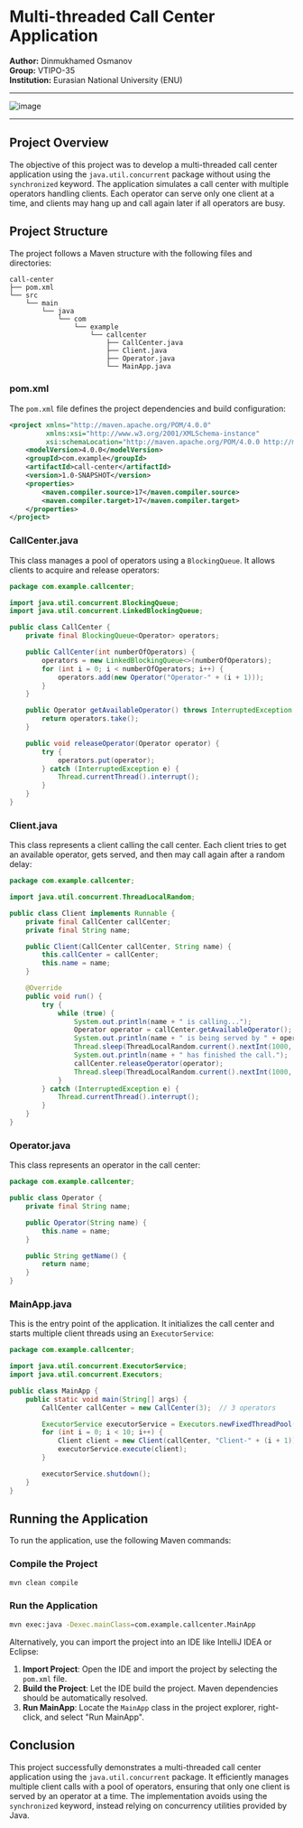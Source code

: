 # Multi-threaded Call Center Application

**Author:** Dinmukhamed Osmanov\
**Group:** VTIPO-35\
**Institution:** Eurasian National University (ENU)

----

![image](https://github.com/user-attachments/assets/6acf2142-adb0-4f41-a786-832004cdd5e1)

----

## Project Overview

The objective of this project was to develop a multi-threaded call center application using the `java.util.concurrent` package without using the `synchronized` keyword. The application simulates a call center with multiple operators handling clients. Each operator can serve only one client at a time, and clients may hang up and call again later if all operators are busy.

## Project Structure

The project follows a Maven structure with the following files and directories:

```
call-center
├── pom.xml
└── src
    └── main
        └── java
            └── com
                └── example
                    └── callcenter
                        ├── CallCenter.java
                        ├── Client.java
                        ├── Operator.java
                        └── MainApp.java
```

### pom.xml

The `pom.xml` file defines the project dependencies and build configuration:

```xml
<project xmlns="http://maven.apache.org/POM/4.0.0"
         xmlns:xsi="http://www.w3.org/2001/XMLSchema-instance"
         xsi:schemaLocation="http://maven.apache.org/POM/4.0.0 http://maven.apache.org/xsd/maven-4.0.0.xsd">
    <modelVersion>4.0.0</modelVersion>
    <groupId>com.example</groupId>
    <artifactId>call-center</artifactId>
    <version>1.0-SNAPSHOT</version>
    <properties>
        <maven.compiler.source>17</maven.compiler.source>
        <maven.compiler.target>17</maven.compiler.target>
    </properties>
</project>
```

### CallCenter.java

This class manages a pool of operators using a `BlockingQueue`. It allows clients to acquire and release operators:

```java
package com.example.callcenter;

import java.util.concurrent.BlockingQueue;
import java.util.concurrent.LinkedBlockingQueue;

public class CallCenter {
    private final BlockingQueue<Operator> operators;

    public CallCenter(int numberOfOperators) {
        operators = new LinkedBlockingQueue<>(numberOfOperators);
        for (int i = 0; i < numberOfOperators; i++) {
            operators.add(new Operator("Operator-" + (i + 1)));
        }
    }

    public Operator getAvailableOperator() throws InterruptedException {
        return operators.take();
    }

    public void releaseOperator(Operator operator) {
        try {
            operators.put(operator);
        } catch (InterruptedException e) {
            Thread.currentThread().interrupt();
        }
    }
}
```

### Client.java

This class represents a client calling the call center. Each client tries to get an available operator, gets served, and then may call again after a random delay:

```java
package com.example.callcenter;

import java.util.concurrent.ThreadLocalRandom;

public class Client implements Runnable {
    private final CallCenter callCenter;
    private final String name;

    public Client(CallCenter callCenter, String name) {
        this.callCenter = callCenter;
        this.name = name;
    }

    @Override
    public void run() {
        try {
            while (true) {
                System.out.println(name + " is calling...");
                Operator operator = callCenter.getAvailableOperator();
                System.out.println(name + " is being served by " + operator.getName());
                Thread.sleep(ThreadLocalRandom.current().nextInt(1000, 5000));
                System.out.println(name + " has finished the call.");
                callCenter.releaseOperator(operator);
                Thread.sleep(ThreadLocalRandom.current().nextInt(1000, 5000));  // Client waits before calling again
            }
        } catch (InterruptedException e) {
            Thread.currentThread().interrupt();
        }
    }
}
```

### Operator.java

This class represents an operator in the call center:

```java
package com.example.callcenter;

public class Operator {
    private final String name;

    public Operator(String name) {
        this.name = name;
    }

    public String getName() {
        return name;
    }
}
```

### MainApp.java

This is the entry point of the application. It initializes the call center and starts multiple client threads using an `ExecutorService`:

```java
package com.example.callcenter;

import java.util.concurrent.ExecutorService;
import java.util.concurrent.Executors;

public class MainApp {
    public static void main(String[] args) {
        CallCenter callCenter = new CallCenter(3);  // 3 operators

        ExecutorService executorService = Executors.newFixedThreadPool(10);  // 10 clients
        for (int i = 0; i < 10; i++) {
            Client client = new Client(callCenter, "Client-" + (i + 1));
            executorService.execute(client);
        }

        executorService.shutdown();
    }
}
```

## Running the Application

To run the application, use the following Maven commands:

### Compile the Project

```sh
mvn clean compile
```

### Run the Application

```sh
mvn exec:java -Dexec.mainClass=com.example.callcenter.MainApp
```

Alternatively, you can import the project into an IDE like IntelliJ IDEA or Eclipse:

1. **Import Project**: Open the IDE and import the project by selecting the `pom.xml` file.
2. **Build the Project**: Let the IDE build the project. Maven dependencies should be automatically resolved.
3. **Run MainApp**: Locate the `MainApp` class in the project explorer, right-click, and select "Run MainApp".

## Conclusion

This project successfully demonstrates a multi-threaded call center application using the `java.util.concurrent` package. It efficiently manages multiple client calls with a pool of operators, ensuring that only one client is served by an operator at a time. The implementation avoids using the `synchronized` keyword, instead relying on concurrency utilities provided by Java.
